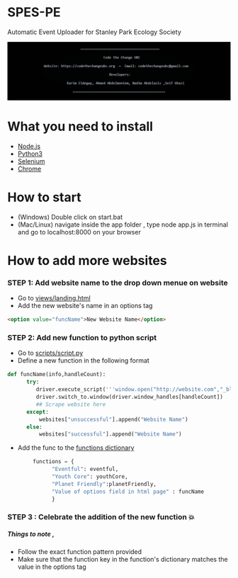 # SPES-PE
Automatic Event Uploader for Stanley Park Ecology Society 

![alt text](https://github.com/CodeTheChangeUBC/SPES-PE/blob/master/img.PNG)

# What you need to install

* [Node.js](https://nodejs.org/en/)
* [Python3](https://anaconda.org/anaconda/python)
* [Selenium](https://pypi.org/project/selenium/)
* [Chrome](https://www.google.com/chrome/)

# How to start
* (Windows) Double click on start.bat
* (Mac/Linux) navigate inside the app folder , type node app.js in terminal and go to localhost:8000 on your browser

# How to add more websites

### STEP 1: Add website name to the drop down menue on website
  * Go to [views/landing.html](https://github.com/CodeTheChangeUBC/SPES-PE/blob/master/App/views/landing.html#L348-L372)
  * Add the new website's name in an options tag 
  ```html 
<option value="funcName">New Website Name</option>
  ```
### STEP 2: Add new function to python script
  * Go to [scripts/script.py](https://github.com/CodeTheChangeUBC/SPES-PE/blob/master/App/scripts/script.py#L33)
  * Define a new function in the following format
  ```python 
def funcName(info,handleCount):
        try:
           driver.execute_script('''window.open("http://website.com","_blank");''')
           driver.switch_to.window(driver.window_handles[handleCount])
           ## Scrape website here
        except:
            websites["unsuccessful"].append("Website Name")
        else:
            websites["successful"].append("Website Name")
  ```
  * Add the func to the [functions dictionary](https://github.com/CodeTheChangeUBC/SPES-PE/blob/master/App/scripts/script.py#L94)
  ```python
          functions = {
                "Eventful": eventful,
                "Youth Core": youthCore,
                "Planet Friendly":planetFriendly,
                "Value of options field in html page" : funcName
                }
   ```
 ### STEP 3 : Celebrate the addition of the new function :boom:
 ##### Things to note , 
 * Follow the exact function pattern provided
 * Make sure that the function key in the function's dictionary matches the value in the options tag
 
